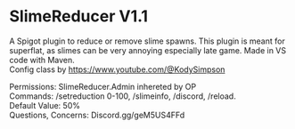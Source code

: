 # SlimeReducer V1.1
A Spigot plugin to reduce or remove slime spawns. This plugin is meant for superflat, as slimes can be very annoying especially late game. 
Made in VS code with Maven. <br>
Config class by https://www.youtube.com/@KodySimpson

Permissions: SlimeReducer.Admin inhereted by OP <br>
Commands: /setreduction 0-100, /slimeinfo, /discord, /reload. <br>
Default Value: 50% <br>
Questions, Concerns: Discord.gg/geM5US4FFd
